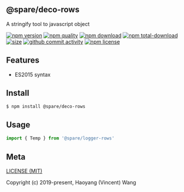 ## @spare/deco-rows
A stringify tool to javascript object

[![npm version][npm-image]][npm-url]
[![npm quality][quality-image]][quality-url]
[![npm download][download-image]][npm-url]
[![npm total-download][total-download-image]][npm-url]
[![size][size]][size-url]
[![github commit activity][commit-image]][github-url]
[![npm license][license-image]][npm-url]

## Features

- ES2015 syntax

## Install
```console
$ npm install @spare/deco-rows
```

## Usage
```js
import { Temp } from '@spare/logger-rows'
```

## Meta
[LICENSE (MIT)](/LICENSE)

Copyright (c) 2019-present, Haoyang (Vincent) Wang

[//]: <> (Shields)
[npm-image]: https://img.shields.io/npm/v/@spare/deco-rows.svg?style=flat-square
[quality-image]: http://npm.packagequality.com/shield/@spare/deco-rows.svg?style=flat-square
[download-image]: https://img.shields.io/npm/dm/@spare/deco-rows.svg?style=flat-square
[total-download-image]:https://img.shields.io/npm/dt/@spare/deco-rows.svg?style=flat-square
[license-image]: https://img.shields.io/npm/l/@spare/deco-rows.svg?style=flat-square
[commit-image]: https://img.shields.io/github/commit-activity/y/hoyeungw/@spare/deco-rows?style=flat-square
[size]: https://flat.badgen.net/packagephobia/install/@spare/deco-rows

[//]: <> (Link)
[npm-url]: https://npmjs.org/package/@spare/deco-rows
[quality-url]: http://packagequality.com/#?package=@spare/deco-rows
[github-url]: https://github.com/hoyeungw/@spare/deco-rows
[size-url]: https://packagephobia.now.sh/result?p=@spare/deco-rows
